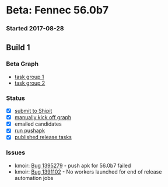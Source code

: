 # Beta: Fennec 56.0b7

### Started 2017-08-28

## Build 1

### Beta Graph
- [task group 1](https://tools.taskcluster.net/push-inspector/#/9eDvtOqOTe2S50V9NX6dRg)
- [task group 2](https://tools.taskcluster.net/push-inspector/#/Y88WVIVOR2S6ny9mBmW2bA)

### Status
- [x] [submit to Shipit](https://wiki.mozilla.org/Release:Release_Automation_on_Mercurial:Starting_a_Release#Submit_to_Ship_It)
- [x] [manually kick off graph](https://github.com/mozilla/releasewarrior/blob/master/how-tos/fennec-temp-relpro.md#start-off-the-fennec-graph)
- [x] emailed candidates
- [x] [run pushapk](https://github.com/mozilla/releasewarrior/blob/master/how-tos/fennec-temp-relpro.md#run-pushapk-manually)
- [x] [published release tasks](https://wiki.mozilla.org/Release:Release_Automation_on_Mercurial:Updates_through_Shipping#Post-release_tasks)

### Issues
- kmoir: [Bug 1395279](https://bugzil.la/1395279) - push apk for 56.0b7 failed
- kmoir: [Bug 1391102](https://bugzil.la/1391102) - No workers launched for end of release automation jobs


